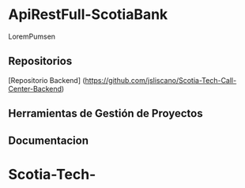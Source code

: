 # ApiRestFull-ScotiaBank

LoremPumsen

## Repositorios

[Repositorio Backend] (https://github.com/jsliscano/Scotia-Tech-Call-Center-Backend)

## Herramientas de Gestión de Proyectos


## Documentacion

# Scotia-Tech-
